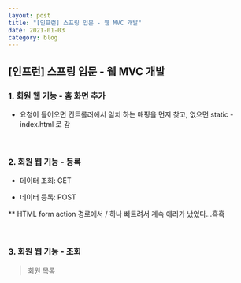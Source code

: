 ```yaml
---
layout: post
title: "[인프런] 스프링 입문 - 웹 MVC 개발"
date: 2021-01-03
category: blog
---
```


## [인프런] 스프링 입문 - 웹 MVC 개발

### 1. 회원 웹 기능 - 홈 화면 추가

- 요청이 들어오면 컨트롤러에서 일치 하는 매핑을 먼저 찾고, 없으면 static - index.html 로 감

<br>

### 2. 회원 웹 기능 - 등록

- 데이터 조회: GET

- 데이터 등록: POST

** HTML form action 경로에서 / 하나 빠트려서 계속 에러가 났었다...흑흑

<br>

### 3. 회원 웹 기능 - 조회

> 회원 목록



